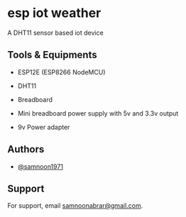 
# esp iot weather

A DHT11 sensor based iot device


## Tools & Equipments


- ESP12E (ESP8266 NodeMCU)

- DHT11

- Breadboard

- Mini breadboard power supply with 5v and 3.3v output

- 9v Power adapter
## Authors

- [@samnoon1971](https://www.github.com/samonoon1971)


## Support

For support, email samnoonabrar@gmail.com.

